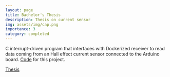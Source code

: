 ```yaml
---
layout: page
title: Bachelor's Thesis
description: Thesis on current sensor
img: assets/img/cap.png
importance: 3
category: completed
---
```

C interrupt-driven program that interfaces with Dockerized receiver to read data coming
from an Hall effect current sensor connected to the Arduino board. [Code](https://github.com/cristiandiiorio/arduino-current-meter-thesis) for this project.

[Thesis](https://cristiandiiorio.it/assets/pdf/bachelor-thesis.pdf)